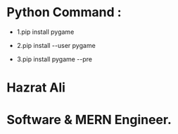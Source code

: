 # Python Command : 

* 1.pip install pygame

* 2.pip install --user pygame

* 3.pip install pygame --pre

# Hazrat Ali  

# Software & MERN Engineer.



